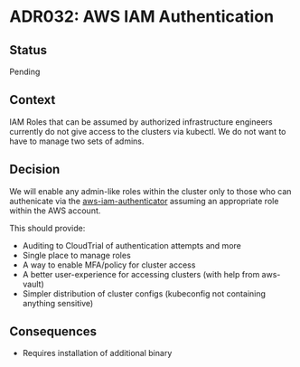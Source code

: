 # ADR032: AWS IAM Authentication

## Status

Pending

## Context

IAM Roles that can be assumed by authorized infrastructure engineers currently do not give access to the clusters via kubectl. We do not want to have to manage two sets of admins.

## Decision

We will enable any admin-like roles within the cluster only to those who can authenicate via the [aws-iam-authenticator](https://github.com/kubernetes-sigs/aws-iam-authenticator) assuming an appropriate role within the AWS account.

This should provide:

* Auditing to CloudTrial of authentication attempts and more
* Single place to manage roles
* A way to enable MFA/policy for cluster access
* A better user-experience for accessing clusters (with help from aws-vault)
* Simpler distribution of cluster configs (kubeconfig not containing anything sensitive)

## Consequences

* Requires installation of additional binary
